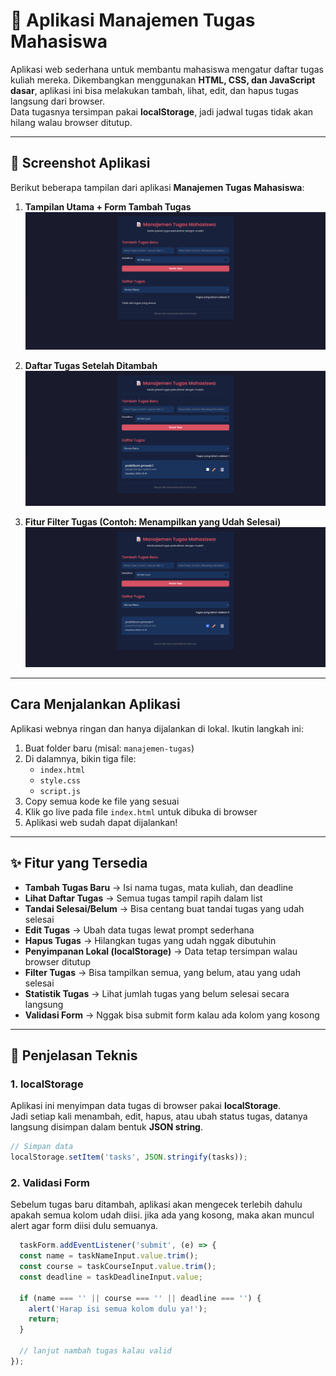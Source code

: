 # 📝 Aplikasi Manajemen Tugas Mahasiswa  

Aplikasi web sederhana untuk membantu mahasiswa mengatur daftar tugas kuliah mereka. Dikembangkan menggunakan **HTML, CSS, dan JavaScript dasar**, aplikasi ini bisa melakukan tambah, lihat, edit, dan hapus tugas langsung dari browser.  
Data tugasnya tersimpan pakai **localStorage**, jadi jadwal tugas tidak akan hilang walau browser ditutup.  

---

## 📸 Screenshot Aplikasi  
Berikut beberapa tampilan dari aplikasi **Manajemen Tugas Mahasiswa**:  

1. **Tampilan Utama + Form Tambah Tugas**  
   ![Tampilan Utama](./Assets/ss1.png)

2. **Daftar Tugas Setelah Ditambah**  
   ![Daftar Tugas](./Assets/ss2.png)

3. **Fitur Filter Tugas (Contoh: Menampilkan yang Udah Selesai)**  
   ![Filter Tugas](./Assets/ss3.png)

---

##  Cara Menjalankan Aplikasi  

Aplikasi webnya ringan dan hanya dijalankan di lokal. Ikutin langkah ini:  

1. Buat folder baru (misal: `manajemen-tugas`)  
2. Di dalamnya, bikin tiga file:  
   - `index.html`  
   - `style.css`  
   - `script.js`  
3. Copy semua kode ke file yang sesuai  
4. Klik go live pada file `index.html` untuk dibuka di browser  
5. Aplikasi web sudah dapat dijalankan!

---

## ✨ Fitur yang Tersedia  

- **Tambah Tugas Baru** → Isi nama tugas, mata kuliah, dan deadline  
- **Lihat Daftar Tugas** → Semua tugas tampil rapih dalam list  
- **Tandai Selesai/Belum** → Bisa centang buat tandai tugas yang udah selesai 
- **Edit Tugas** → Ubah data tugas lewat prompt sederhana  
- **Hapus Tugas** → Hilangkan tugas yang udah nggak dibutuhin  
- **Penyimpanan Lokal (localStorage)** → Data tetap tersimpan walau browser ditutup  
- **Filter Tugas** → Bisa tampilkan semua, yang belum, atau yang udah selesai  
- **Statistik Tugas** → Lihat jumlah tugas yang belum selesai secara langsung  
- **Validasi Form** → Nggak bisa submit form kalau ada kolom yang kosong  

---

## 🔧 Penjelasan Teknis  

### 1. localStorage  
Aplikasi ini menyimpan data tugas di browser pakai **localStorage**.  
Jadi setiap kali menambah, edit, hapus, atau ubah status tugas, datanya langsung disimpan dalam bentuk **JSON string**.  

```js
// Simpan data
localStorage.setItem('tasks', JSON.stringify(tasks));
```

### 2. Validasi Form
Sebelum tugas baru ditambah, aplikasi akan mengecek terlebih dahulu apakah semua kolom udah diisi.
jika ada yang kosong, maka akan muncul alert agar form diisi dulu semuanya.

```js
  taskForm.addEventListener('submit', (e) => {
  const name = taskNameInput.value.trim();
  const course = taskCourseInput.value.trim();
  const deadline = taskDeadlineInput.value;

  if (name === '' || course === '' || deadline === '') {
    alert('Harap isi semua kolom dulu ya!');
    return;
  }

  // lanjut nambah tugas kalau valid
});

